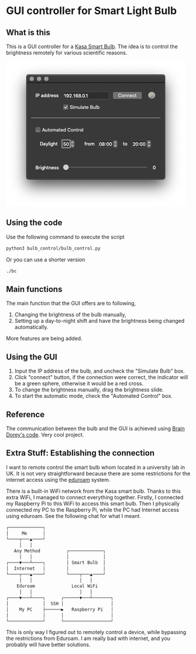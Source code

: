 # GUI controller for Smart Light Bulb

## What is this

This is a GUI controller for a [Kasa Smart Bulb](https://www.amazon.co.uk/gp/product/B07KXFSBLR). The idea is to control the brightness remotely for various scientific reasons.

![](image/gui.png)

## Using the code

Use the following command to execute the script

```sh
python3 bulb_control/bulb_control.py 
```

Or you can use a shorter version

```sh
./bc
```

## Main functions

The main function that the GUI offers are to following,

1. Changing the brightness of the bulb manually,
2. Setting up a day-to-night shift and have the brightness being changed automatically.

More features are being added.

## Using the GUI

1. Input the IP address of the bulb, and uncheck the "Simulate Bulb" box.
2. Click "connect" button, if the connection were correct, the indicator will be a green sphere, otherwise it would be a red cross.
3. To change the brightness manually, drag the brightness slide.
4. To start the automatic mode, check the "Automated Control" box.

## Reference

The communication between the bulb and the GUI is achieved using [Brain Dorey's code](https://github.com/briandorey/tp-link-LB130-Smart-Wi-Fi-Bulb). Very cool project.

## Extra Stuff: Establishing the connection

I want to remote control the smart bulb whom located in a university lab in UK. It is not very straightforward because there are some restrictions for the internet access using the [eduroam](https://www.eduroam.org) system.

There is a built-in WiFi network from the Kasa smart bulb. Thanks to this extra WiFi, I managed to connect everything together. Firstly, I connected my Raspberry Pi to this WiFi to access this smart bulb. Then I physically connected my PC to the Raspberry Pi, while the PC had Internet access using eduroam. See the following chat for what I meant.

```
┌─────────────┐                          
│     Me      │                          
└────┬───▲────┘                          
     │   │                               
   Any Method          ┌─────────────┐   
     │   │             │             │   
┌────▼───┴────┐        │ Smart Bulb  │   
│  Internet   │        │             │   
└────┬───▲────┘        └────┬───▲────┘   
     │   │                  │   │        
    Eduroam              Local WiFi      
     │   │                  │   │        
┌────▼───┴────┐      ┌──────▼───┴───────┐
│             │  SSH │                  │
│    My PC    ├──────▶   Raspberry Pi   │
│             │      │                  │
└─────────────┘      └──────────────────┘
```

This is only way I figured out to remotely control a device, while bypassing the restrictions from Eduroam. I am really bad with internet, and you probably will have better solutions.
